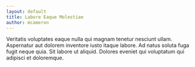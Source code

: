 ```yaml
---
layout: default
title: Labore Eaque Molestiae
author: mcameron
---
```


Veritatis voluptates eaque nulla qui magnam tenetur nesciunt ullam. Aspernatur aut dolorem inventore iusto itaque labore. Ad natus soluta fuga fugit neque quia. Sit labore ut aliquid. Dolores eveniet qui voluptatum qui adipisci et doloremque.
